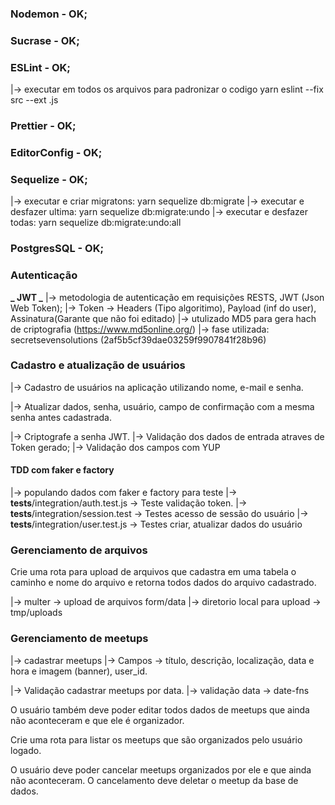 ### Nodemon - OK;

### Sucrase - OK;

### ESLint - OK;

|-> executar em todos os arquivos para padronizar o codigo
yarn eslint --fix src --ext .js

### Prettier - OK;

### EditorConfig - OK;

### Sequelize - OK;

|-> executar e criar migratons: yarn sequelize db:migrate
|-> executar e desfazer ultima: yarn sequelize db:migrate:undo
|-> executar e desfazer todas: yarn sequelize db:migrate:undo:all

### PostgresSQL - OK;

### Autenticação

**_ JWT _**
|-> metodologia de autenticação em requisições RESTS, JWT (Json Web Token);
|-> Token -> Headers (Tipo algoritimo), Payload (inf do user), Assinatura(Garante que não foi editado)
|-> utulizado MD5 para gera hach de criptografia (https://www.md5online.org/)
|-> fase utilizada: secretsevensolutions (2af5b5cf39dae03259f9907841f28b96)

### Cadastro e atualização de usuários

|-> Cadastro de usuários na aplicação utilizando nome, e-mail e senha.

|-> Atualizar dados, senha, usuário, campo de confirmação com a mesma senha antes cadastrada.

|-> Criptografe a senha JWT.
|-> Validação dos dados de entrada atraves de Token gerado;
|-> Validação dos campos com YUP

#### TDD com faker e factory

|-> populando dados com faker e factory para teste
|-> **tests**/integration/auth.test.js -> Teste validação token.
|-> **tests**/integration/session.test -> Testes acesso de sessão do usuário
|-> **tests**/integration/user.test.js -> Testes criar, atualizar dados do usuário

### Gerenciamento de arquivos

Crie uma rota para upload de arquivos que cadastra em uma tabela o caminho e nome do arquivo e retorna todos dados do arquivo cadastrado.

|-> multer -> upload de arquivos form/data
|-> diretorio local para upload -> tmp/uploads

### Gerenciamento de meetups

|-> cadastrar meetups
|-> Campos -> título, descrição, localização, data e hora e imagem (banner), user_id.

|-> Validação cadastrar meetups por data.
|-> validação data -> date-fns

O usuário também deve poder editar todos dados de meetups que ainda não aconteceram e que ele é organizador.

Crie uma rota para listar os meetups que são organizados pelo usuário logado.

O usuário deve poder cancelar meetups organizados por ele e que ainda não aconteceram. O cancelamento deve deletar o meetup da base de dados.
